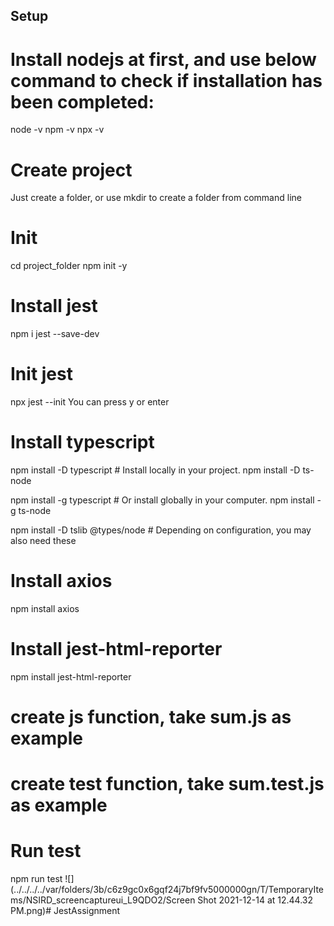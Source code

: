 ## Setup 
# Install nodejs at first, and use below command to check if installation has been completed:
node -v
npm -v
npx -v

# Create project
Just create a folder, or use mkdir to create a folder from command line

# Init
cd project_folder
npm init -y

# Install jest
npm i jest --save-dev

# Init jest
npx jest --init
You can press y or enter

# Install typescript
npm install -D typescript # Install locally in your project.
npm install -D ts-node

npm install -g typescript # Or install globally in your computer.
npm install -g ts-node

npm install -D tslib @types/node # Depending on configuration, you may also need these

# Install axios
npm install axios

# Install jest-html-reporter
npm install jest-html-reporter

# create js function, take sum.js as example
# create test function, take sum.test.js as example

# Run test
npm run test
![](../../../../var/folders/3b/c6z9gc0x6gqf24j7bf9fv5000000gn/T/TemporaryItems/NSIRD_screencaptureui_L9QDO2/Screen Shot 2021-12-14 at 12.44.32 PM.png)# JestAssignment
